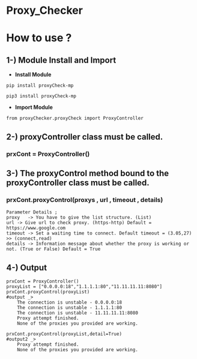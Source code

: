 # Proxy_Checker

# How to use ?

## 1-) Module Install and Import
 - **Install Module**
```
pip install proxyCheck-mp
```
```
pip3 install proxyCheck-mp
```
- **Import Module**
```
from proxyChecker.proxyCheck import ProxyController
```
## 2-) proxyController class must be called.
### prxCont = ProxyController()

## 3-) The proxyControl method bound to the proxyController class must be called.
### prxCont.proxyControl(proxys , url , timeout , details)

```
Parameter Details ;
proxy 	-> You have to give the list structure. (List)
url	-> Give url to check proxy. (https-http) Default = https://www.google.com
timeout -> Set a waiting time to connect. Default timeout = (3.05,27) >> (connect,read)
details -> Information message about whether the proxy is working or not. (True or False) Default = True
```
## 4-) Output
```
prxCont = ProxyController()
proxyList = ["0.0.0.0:18","1.1.1.1:80","11.11.11.11:8080"]
prxCont.proxyControl(proxyList)
#output _> 
	The connection is unstable - 0.0.0.0:18
	The connection is unstable - 1.1.1.1:80
	The connection is unstable - 11.11.11.11:8080
	Proxy attempt finished.
	None of the proxies you provided are working.

prxCont.proxyControl(proxyList,detail=True)
#output2 _>
	Proxy attempt finished.
	None of the proxies you provided are working.
```
